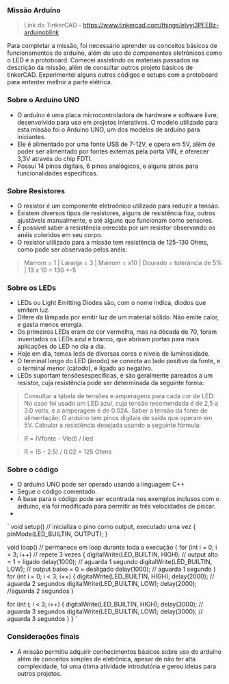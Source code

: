 ### Missão Arduíno
> Link do TinkerCAD - https://www.tinkercad.com/things/elvyj3PFEBz-arduinoblink

Para completar a missão, foi necessário aprender os conceitos básicos de funcionamentos do arduíno, além do uso de componentes eletrônicos como o LED e a protoboard. Comecei assistindo os materiais passados na descrição da missão, além de consultar outros projeto básicos de tinkerCAD. Experimentei alguns outros códigos e setups com a protoboard para ententer melhor a parte elétrica.

### Sobre o Arduíno UNO
- O arduíno é uma placa microcontroladora de hardware  e software livre, desenvolvido para uso em projetos interativos. O modelo utilizado para esta missão foi o Arduino UNO, um dos modelos de arduíno para iniciantes.
- Ele é alimentado por uma fonte USB de 7-12V, e opera em 5V, além de poder ser alimentado por fontes externas pela porta VIN, e oferecer 3,3V através do chip FDTI.
- Possui 14 pinos digitais, 6 pinos analógicos, e alguns pinos para funcionalidades específicas.

### Sobre Resistores
- O resistor é um componente eletroônico utilizado para reduzir a tensão.
- Existem diversos tipos de resistores, alguns de resistência fixa, outros ajustáveis manualmente, e até alguns que funcionam como sensores.
- É possível saber a resistência oerecida por um resistor observando os anéis coloridos em seu corpo.
- O resistor utilizado para a missão tem resistência de 125-130 Ohms, como pode ser observado pelos anéis:
> Marrom = 1 | 
> Laranja = 3 | 
> Marrom = x10 | 
> Dourado = tolerância de 5% | 
> 13 x 10 = 130 +-5

### Sobre os LEDs
- LEDs ou Light Emitting Diodes são, com o nome indica, diodos que emitem luz.
- Difere da lâmpada por emitir luz de um material sólido. Não emite calor, e gasta menos energia.
- Os primeiros LEDs eram de cor vermelha, mas na década de 70, foram inventados os LEDs azul e branco, que abriram portas para mais aplicações do LED no dia a dia.
- Hoje em dia, temos leds de diversas cores e níveis de luminosidade.
- O terminal longo do LED (ânodo) se conecta ao lado positivo da fonte, e o terminal menor (cátodo), é ligado ao negativo.
- LEDs suportam tensõesespecíficas, e são geralmente pareados a um resistor, cuja resistência pode ser determinada da seguinte forma: 
> Consultar a tabela de tensões e amperagens para cada cor de LED: 
> No caso foi usado um LED azul, cuja tensão recomendada é de 2,5 a 3.0 volts, e a amperagem é de 0.02A.
> Saber a tensão da fonte de alimentação: O arduíno tem pinos digitais de saída que operam em 5V.
> Calcular a resistência desejada usando a seguinte fórmula:

> R = (Vfonte - Vled) / Iled

> R = (5 - 2.5) / 0.02 = 125 Ohms

### Sobre o código
- O arduíno UNO pode ser operado usando a linguagem C++
- Segue o código comentado.
- A base para o código pode ser econtrada nos exemplos inclusos com o arduíno, ela foi modificada para permitir as três velocidades de piscar.
- 
` void setup() // inicializa o pino como output, executado uma vez
{
  pinMode(LED_BUILTIN, OUTPUT);
}

void loop() // permanece em loop durante toda a execução
{
  for (int i = 0; i < 3; i++) // repete 3 vezes
  {
  	digitalWrite(LED_BUILTIN, HIGH); // output alto = 1 = ligado
  	delay(1000); // aguarda 1 segundo
  	digitalWrite(LED_BUILTIN, LOW); // output baixo = 0 = desligado
  	delay(1000); // aguarda 1 segundo
  }
  for (int i = 0; i < 3; i++)
  {
  	digitalWrite(LED_BUILTIN, HIGH);
  	delay(2000); // aguarda 2 segundos
  	digitalWrite(LED_BUILTIN, LOW);
  	delay(2000); //aguarda 2 segundos
  }
  
  for (int i; i < 3; i++)
  {
  	digitalWrite(LED_BUILTIN, HIGH);
  	delay(3000); // aguarda 3 segundos
  	digitalWrite(LED_BUILTIN, LOW);
  	delay(3000); // aguarda 3 segundos
  }
} ´

### Considerações finais
- A missão permitiu adquirir conhecimentos básicos sobre uso do arduíno além de conceitos simples de eletrônica, apesar de não ter alta complexidade, foi uma ótima atividade introdutória e gerou ideias para outros projetos.
